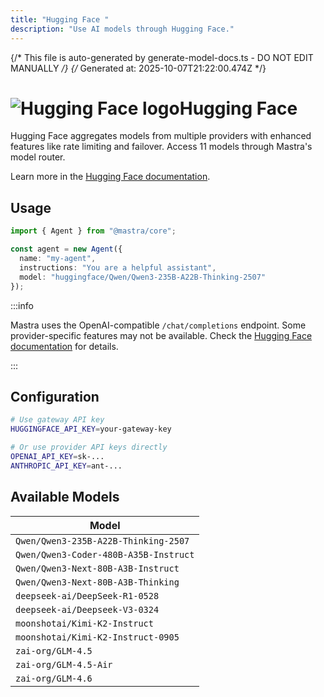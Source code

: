 ```yaml
---
title: "Hugging Face "  
description: "Use AI models through Hugging Face."
---
```


{/* This file is auto-generated by generate-model-docs.ts - DO NOT EDIT MANUALLY */}
{/* Generated at: 2025-10-07T21:22:00.474Z */}

# <img src="https://models.dev/logos/huggingface.svg" alt="Hugging Face logo" className="inline w-8 h-8 mr-2 align-middle dark:invert dark:brightness-0 dark:contrast-200" />Hugging Face

Hugging Face aggregates models from multiple providers with enhanced features like rate limiting and failover. Access 11 models through Mastra's model router.

Learn more in the [Hugging Face documentation](https://huggingface.co).

## Usage

```typescript
import { Agent } from "@mastra/core";

const agent = new Agent({
  name: "my-agent",
  instructions: "You are a helpful assistant",
  model: "huggingface/Qwen/Qwen3-235B-A22B-Thinking-2507"
});
```

:::info

Mastra uses the OpenAI-compatible `/chat/completions` endpoint. Some provider-specific features may not be available. Check the [Hugging Face documentation](https://huggingface.co) for details.

:::

## Configuration

```bash
# Use gateway API key
HUGGINGFACE_API_KEY=your-gateway-key

# Or use provider API keys directly  
OPENAI_API_KEY=sk-...
ANTHROPIC_API_KEY=ant-...
```


## Available Models

| Model |
|-------|
| `Qwen/Qwen3-235B-A22B-Thinking-2507` |
| `Qwen/Qwen3-Coder-480B-A35B-Instruct` |
| `Qwen/Qwen3-Next-80B-A3B-Instruct` |
| `Qwen/Qwen3-Next-80B-A3B-Thinking` |
| `deepseek-ai/DeepSeek-R1-0528` |
| `deepseek-ai/Deepseek-V3-0324` |
| `moonshotai/Kimi-K2-Instruct` |
| `moonshotai/Kimi-K2-Instruct-0905` |
| `zai-org/GLM-4.5` |
| `zai-org/GLM-4.5-Air` |
| `zai-org/GLM-4.6` |


